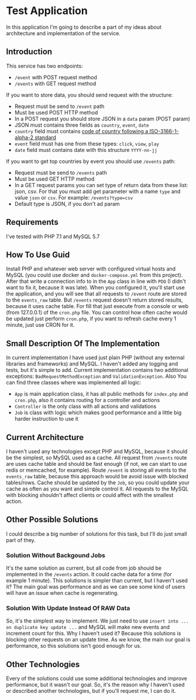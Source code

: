 # Test Application
In this application I'm going to describe a part of my  ideas about architecture and implementation of the service.

## Introduction
This service has two endpoints:
* `/event` with POST request method
* `/events` with GET request method

If you want to store data, you should send request with the structure:
* Request must be send to `/event` path
* Must be used POST HTTP method
* In a POST request you should store JSON in a `data` param (POST param)
* JSON must contains three fields as `country`, `event`, `date`
* `country` field must contains [code of country following a ISO-3166-1-alpha-2 standard](https://en.wikipedia.org/wiki/ISO_3166-1_alpha-2)
* `event` field must has one from these types: `click`, `view`, `play`
* `date` field must contains date with this structure `YYYY-nn-jj`

If you want to get top countries by event you should use `/events` path:
* Request must be send to `/events` path
* Must be used GET HTTP method
* In a GET request params you can set type of return data from these list: json, csv. For that you must add get parameter with a name `type` and value `json` or `csv`. For example: `/events?type=csv`
* Default type is JSON, if you don't ad param

## Requirements
I've tested with PHP 7.1 and MySQL 5.7 

## How To Use Guid
Install PHP and whatever web server with configured virtual hosts and MySQL (you could use docker and `docker-compose.yml` from this project).
After that write a connection info to in the `App` class in line with `PDO` (I didn't want to fix it, because it was late). 
When you configured it, you'll start use the application, and you will see that all requests to `/event` route are stored to the `events_raw` table.
But `/events` request doesn't return stored results, because it uses cache table. For fill that just execute from a console or web (from 127.0.0.1) of the `cron.php` file.
You can control how often cache would be updated just perform `cron.php`, if you want to refresh cache every 1 minute, just use CRON for it.

## Small Description Of The Implementation
In current implementation I have used just plain PHP (without any external libraries and frameworks) and MySQL.
I haven't added any logging and tests, but it's simple to add.
Current implementation contains two additional exceptions: `BadRequestMethodException` and `ValidationException`.
Also You can find three classes where was implemented all logic:
* `App` is main application class, it has all public methods for `index.php` and `cron.php`, also it contains routing for a controller and actions
* `Controller` is the only class with all actions and validations
* `Job` is class with logic which makes good performance and a little big harder instruction to use it

## Current Architecture
I haven't used any technologies except PHP and MySQL, because it should be the simplest, so MySQL used as a cache.
All request from `/events` route are uses cache table and should be fast enough (if not, we can start to use redis or memcached, for example).
Route `/event` is storing all events to the `events_raw` table, because this approach would be avoid issue with blocked tables/rows.
Cache should be updated by the `Job`, so you could update your cache as often as you want and simple control it.
All requests to the MySQL with blocking shouldn't affect clients or could affect with the smallest action.

## Other Possible Solutions
I could describe a big number of solutions for this task, but I'll do just small part of they.

### Solution Without Backgound Jobs
It's the same solution as current, but all code from job should be implemented in the `/events` action.
It could cache data for a time (for example 1 minute). This solutions is simpler than current, but I haven't used it?
The main goal was performance and as we can see some kind of users will have an issue when cache is regenerating.

### Solution With Update Instead Of RAW Data
So, it's the simplest way to implement. We just need to use `insert into ... on duplicate key update ...` and MySQL will make new events and increment count for this.
Why I haven't used it? Because this solutions is blocking other requests on an update time.
As we know, the main our goal is performance, so this solutions isn't good enough for us. 

## Other Technologies
Every of the solutions could use some additional technologies and improve performance, but it wasn't our goal.
So, it's the reason why I haven't used or described another technologies, but if you'll request me, I can do it.